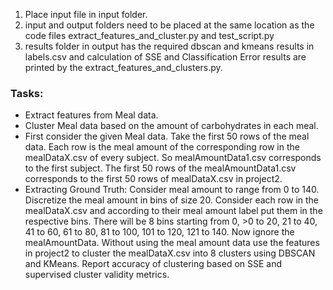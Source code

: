 1. Place input file in input folder.
2. input and output folders need to be placed at the same location as the code files extract_features_and_cluster.py and test_script.py
3. results folder in output has the required dbscan and kmeans results in labels.csv and calculation of SSE and Classification Error results are printed by the extract_features_and_clusters.py.

### Tasks:
* Extract features from Meal data.
* Cluster Meal data based on the amount of carbohydrates in each meal.
* First consider the given Meal data. Take the first 50 rows of the meal data. Each row is the meal amount of the corresponding row in the mealDataX.csv of every subject. So mealAmountData1.csv corresponds to the first subject. The first 50 rows of the mealAmountData1.csv corresponds to the first 50 rows of mealDataX.csv in project2.
* Extracting Ground Truth: 
Consider meal amount to range from 0 to 140. Discretize the meal amount in bins of size 20. Consider each row in the mealDataX.csv and according to their meal amount label put them in the respective bins. There will be 8 bins starting from 0, >0 to 20, 21 to 40, 41 to 60, 61 to 80, 81 to 100, 101 to 120, 121 to 140.
Now ignore the mealAmountData. Without using the meal amount data use the features in project2 to cluster the mealDataX.csv into 8 clusters using DBSCAN and KMeans. 
Report accuracy of clustering based on SSE and supervised cluster validity metrics.
